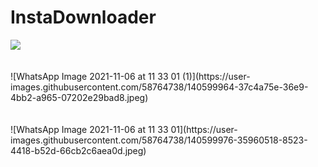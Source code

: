 # InstaDownloader
<img src="![WhatsApp Image 2021-11-06 at 11 33 01 (2)](https://user-images.githubusercontent.com/58764738/140599961-acd4c2a0-61b7-4a95-a48b-a319edec6330.jpeg)">
<br>
<br>
<br>
![WhatsApp Image 2021-11-06 at 11 33 01 (1)](https://user-images.githubusercontent.com/58764738/140599964-37c4a75e-36e9-4bb2-a965-07202e29bad8.jpeg)
<br>
<br>
<br>
![WhatsApp Image 2021-11-06 at 11 33 01](https://user-images.githubusercontent.com/58764738/140599976-35960518-8523-4418-b52d-66cb2c6aea0d.jpeg)
